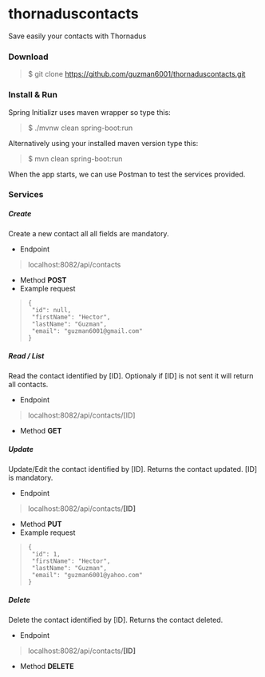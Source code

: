# thornaduscontacts
Save easily your contacts with Thornadus

### Download
> $ git clone https://github.com/guzman6001/thornaduscontacts.git

### Install & Run
Spring Initializr uses maven wrapper so type this:
> $ ./mvnw clean spring-boot:run

Alternatively using your installed maven version type this:
> $ mvn clean spring-boot:run

When the app starts, we can use Postman to test the services provided.

### Services

##### Create
Create a new contact all all fields are mandatory.
- Endpoint
> localhost:8082/api/contacts
- Method **POST**
- Example request
>```
>{
>  "id": null,
>  "firstName": "Hector",
>  "lastName": "Guzman",
>  "email": "guzman6001@gmail.com"
>}
>```

##### Read / List
Read the contact identified by [ID]. Optionaly if [ID] is not sent it will return all contacts. 
- Endpoint
> localhost:8082/api/contacts/[ID]
- Method **GET**

##### Update
Update/Edit the contact identified by [ID]. Returns the contact updated. [ID] is mandatory.
- Endpoint
> localhost:8082/api/contacts/**[ID]**
- Method **PUT**
- Example request
>```
>{
>  "id": 1,
>  "firstName": "Hector",
>  "lastName": "Guzman",
>  "email": "guzman6001@yahoo.com"
>}
>```

##### Delete
Delete the contact identified by [ID]. Returns the contact deleted.
- Endpoint
> localhost:8082/api/contacts/**[ID]**
- Method **DELETE**





